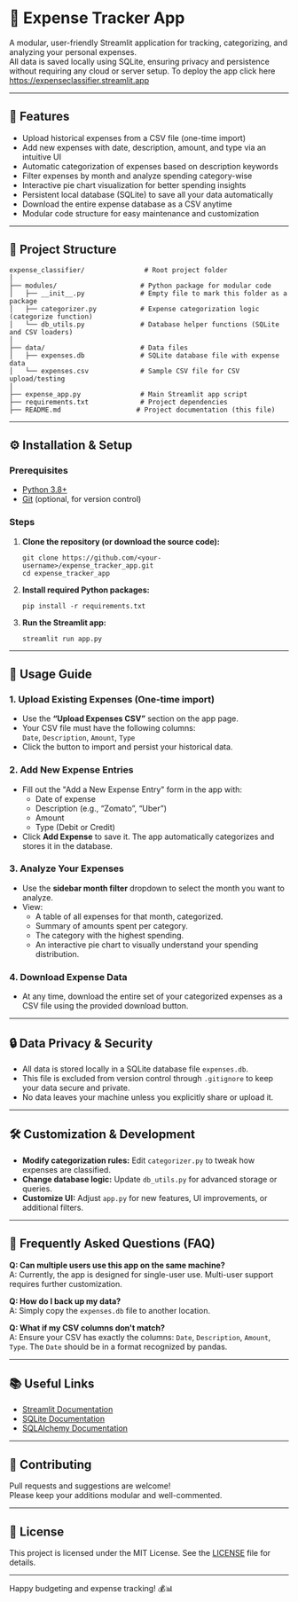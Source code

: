 # 💸 Expense Tracker App

A modular, user-friendly Streamlit application for tracking, categorizing, and analyzing your personal expenses.  
All data is saved locally using SQLite, ensuring privacy and persistence without requiring any cloud or server setup.
To deploy the app click here https://expenseclassifier.streamlit.app

---

## 🚀 Features

- Upload historical expenses from a CSV file (one-time import)  
- Add new expenses with date, description, amount, and type via an intuitive UI  
- Automatic categorization of expenses based on description keywords  
- Filter expenses by month and analyze spending category-wise  
- Interactive pie chart visualization for better spending insights  
- Persistent local database (SQLite) to save all your data automatically  
- Download the entire expense database as a CSV anytime  
- Modular code structure for easy maintenance and customization

---

## 📁 Project Structure
```
expense_classifier/               # Root project folder
│
├── modules/                     # Python package for modular code
│   ├── __init__.py              # Empty file to mark this folder as a package
│   ├── categorizer.py           # Expense categorization logic (categorize function)
│   └── db_utils.py              # Database helper functions (SQLite and CSV loaders)
│
├── data/                        # Data files
│   ├── expenses.db              # SQLite database file with expense data
│   └── expenses.csv             # Sample CSV file for CSV upload/testing
│
├── expense_app.py               # Main Streamlit app script
├── requirements.txt             # Project dependencies
├── README.md                   # Project documentation (this file)

```

---

## ⚙️ Installation & Setup

### Prerequisites

- [Python 3.8+](https://www.python.org/downloads/)
- [Git](https://git-scm.com/) (optional, for version control)

### Steps

1. **Clone the repository (or download the source code):**

    ```
    git clone https://github.com/<your-username>/expense_tracker_app.git
    cd expense_tracker_app
    ```

2. **Install required Python packages:**

    ```
    pip install -r requirements.txt
    ```

3. **Run the Streamlit app:**

    ```
    streamlit run app.py
    ```

---

## 📖 Usage Guide

### 1. Upload Existing Expenses (One-time import)

- Use the **“Upload Expenses CSV”** section on the app page.
- Your CSV file must have the following columns:  
  `Date`, `Description`, `Amount`, `Type`
- Click the button to import and persist your historical data.

### 2. Add New Expense Entries

- Fill out the "Add a New Expense Entry" form in the app with:
  - Date of expense
  - Description (e.g., “Zomato”, “Uber”)
  - Amount
  - Type (Debit or Credit)
- Click **Add Expense** to save it. The app automatically categorizes and stores it in the database.

### 3. Analyze Your Expenses

- Use the **sidebar month filter** dropdown to select the month you want to analyze.
- View:
  - A table of all expenses for that month, categorized.
  - Summary of amounts spent per category.
  - The category with the highest spending.
  - An interactive pie chart to visually understand your spending distribution.

### 4. Download Expense Data

- At any time, download the entire set of your categorized expenses as a CSV file using the provided download button.

---

## 🔒 Data Privacy & Security

- All data is stored locally in a SQLite database file `expenses.db`.
- This file is excluded from version control through `.gitignore` to keep your data secure and private.
- No data leaves your machine unless you explicitly share or upload it.

---

## 🛠 Customization & Development

- **Modify categorization rules:** Edit `categorizer.py` to tweak how expenses are classified.
- **Change database logic:** Update `db_utils.py` for advanced storage or queries.
- **Customize UI:** Adjust `app.py` for new features, UI improvements, or additional filters.

---

## 🤔 Frequently Asked Questions (FAQ)

**Q: Can multiple users use this app on the same machine?**  
A: Currently, the app is designed for single-user use. Multi-user support requires further customization.

**Q: How do I back up my data?**  
A: Simply copy the `expenses.db` file to another location.

**Q: What if my CSV columns don't match?**  
A: Ensure your CSV has exactly the columns: `Date`, `Description`, `Amount`, `Type`. The `Date` should be in a format recognized by pandas.

---

## 📚 Useful Links

- [Streamlit Documentation](https://docs.streamlit.io/)  
- [SQLite Documentation](https://www.sqlite.org/index.html)  
- [SQLAlchemy Documentation](https://docs.sqlalchemy.org/en/14/)

---

## 🙌 Contributing

Pull requests and suggestions are welcome!  
Please keep your additions modular and well-commented.

---

## 📄 License

This project is licensed under the MIT License. See the [LICENSE](LICENSE) file for details.

---

Happy budgeting and expense tracking! 💰📊

